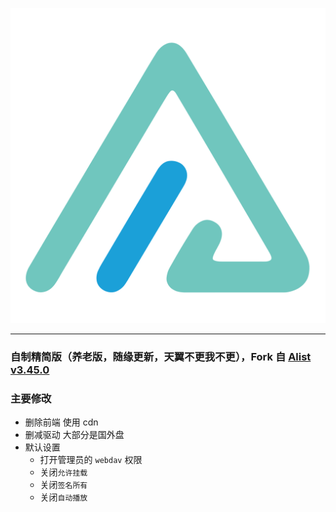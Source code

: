 ![](logo.svg)

---

### 自制精简版（养老版，随缘更新，天翼不更我不更），Fork 自 [Alist v3.45.0](https://github.com/AlistGo/alist)

### 主要修改

- 删除前端 使用 cdn
- 删减驱动 大部分是国外盘
- 默认设置
  - 打开管理员的 `webdav` 权限
  - 关闭`允许挂载`
  - 关闭`签名所有`
  - 关闭`自动播放`